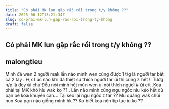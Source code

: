 ```yaml
---
title: "Có phải MK lun gặp rắc rối trong t/y không ??"
date: 2025-06-12T13:21:34Z
slug: co-phai-mk-lun-gap-rac-roi-trong-ty-khong
draft: false
---
```


## Có phải MK lun gặp rắc rối trong t/y không ??

## malongtieu

Mình đã wen 2 người mak lần nào mình wen cũng được 1 t/g là người tar bắt cá 2 tay . Hjx 
Lúc nào khi đã thiệt sự thích người tar ùi thì cũng z hết !! Tưởg h/p là đey ùi chứ 
Đều nói mình hết mún wen ùi nói thích người # ùi c/t .Koa phải tại MK khó hỉu wak ko ?? . Lần nào mình cũng ngu ngốc níu kéo hết dù pạn pè koa khuyên can...  Tại seo lại ngu ngốc z tar ?? Mù quáng wak chùi nun 
Koa pạn nào giống mình hk ?? Ko biết koa nên típ tục iu ko ??